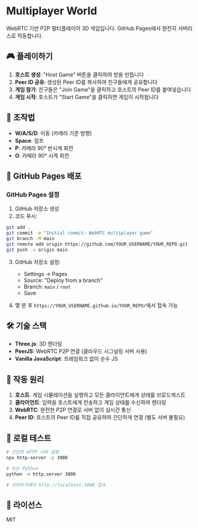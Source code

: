 # Multiplayer World

WebRTC 기반 P2P 멀티플레이어 3D 게임입니다. GitHub Pages에서 완전히 서버리스로 작동합니다.

## 🎮 플레이하기

1. **호스트 생성**: "Host Game" 버튼을 클릭하여 방을 만듭니다
2. **Peer ID 공유**: 생성된 Peer ID를 복사하여 친구들에게 공유합니다
3. **게임 참가**: 친구들은 "Join Game"을 클릭하고 호스트의 Peer ID를 붙여넣습니다
4. **게임 시작**: 호스트가 "Start Game"을 클릭하면 게임이 시작됩니다

## 🎯 조작법

- **W/A/S/D**: 이동 (카메라 기준 방향)
- **Space**: 점프
- **P**: 카메라 90° 반시계 회전
- **O**: 카메라 90° 시계 회전

## 🚀 GitHub Pages 배포

### GitHub Pages 설정

1. GitHub 저장소 생성
2. 코드 푸시:

```bash
git add .
git commit -m "Initial commit: WebRTC multiplayer game"
git branch -M main
git remote add origin https://github.com/YOUR_USERNAME/YOUR_REPO.git
git push -u origin main
```

3. GitHub 저장소 설정:
   - Settings → Pages
   - Source: "Deploy from a branch"
   - Branch: `main` / `root`
   - Save

4. 몇 분 후 `https://YOUR_USERNAME.github.io/YOUR_REPO/`에서 접속 가능

## 🛠️ 기술 스택

- **Three.js**: 3D 렌더링
- **PeerJS**: WebRTC P2P 연결 (클라우드 시그널링 서버 사용)
- **Vanilla JavaScript**: 프레임워크 없이 순수 JS

## 📝 작동 원리

1. **호스트**: 게임 시뮬레이션을 실행하고 모든 클라이언트에게 상태를 브로드캐스트
2. **클라이언트**: 입력을 호스트에게 전송하고 게임 상태를 수신하여 렌더링
3. **WebRTC**: 완전한 P2P 연결로 서버 없이 실시간 통신
4. **Peer ID**: 호스트의 Peer ID를 직접 공유하여 간단하게 연결 (별도 서버 불필요)

## 🔧 로컬 테스트

```bash
# 간단한 HTTP 서버 실행
npx http-server -p 3000

# 또는 Python
python -m http.server 3000

# 브라우저에서 http://localhost:3000 접속
```

## 📄 라이선스

MIT
